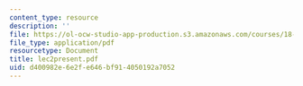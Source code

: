 ```yaml
---
content_type: resource
description: ''
file: https://ol-ocw-studio-app-production.s3.amazonaws.com/courses/18-996-topics-in-theoretical-computer-science-internet-research-problems-spring-2002/d400982e6e2fe646bf914050192a7052_lec2present.pdf
file_type: application/pdf
resourcetype: Document
title: lec2present.pdf
uid: d400982e-6e2f-e646-bf91-4050192a7052
---
```


